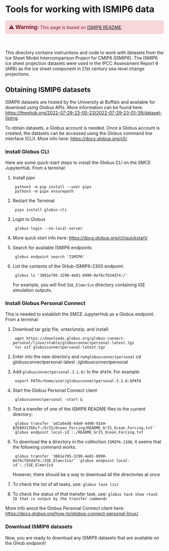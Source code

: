 # Tools for working with ISMIP6 data

<div style="background-color: #f8d7da; color: #721c24; border: 1px solid #f5c6cb; padding: 10px; border-radius: 5px; margin-bottom: 20px;">
  <strong style="font-size: 1.2em;">⚠️ Warning:</strong> This page is based on 
  <a href="https://git.smce.nasa.gov/eis-sealevel/eis-sea-level-change-general/-/blob/master/ismip6/README.md" target="_blank">ISMIP6 README</a>.
</div>
<br>
        
This directory contains instructions and code to work with datasets from the Ice Sheet Model Intercomparison Project for CMIP6 (ISMIP6). The ISMIP6 ice sheet projection datasets were used in the IPCC Assessment Report 6 (AR6) as the ice sheet component in 21st century sea-level change projections.

## Obtaining ISMIP6 datasets
ISMIP6 datasets are hosted by the University at Buffalo and available for download using Globus APIs. More information can be found here: https://theghub.org/2022-07-29-23-00-23/2022-07-29-23-01-39/dataset-listing.

To obtain datasets, a Globus account is needed. Once a Globus account is created, the datasets can be accessed using the Globus command line interface (CLI). More info here: https://docs.globus.org/cli/. 


### Install Globus CLI
Here are some quick-start steps to install the Globus CLI on the SMCE JupyterHub. From a terminal:
1. Install pipx

        python3 -m pip install --user pipx
        python3 -m pipx ensurepath

1. Restart the Terminal
        
        pipx install globus-cli

1. Login to Globus

        globus login --no-local-server

1. More quick start info here: https://docs.globus.org/cli/quickstart/

1. Search for available ISMIP6 endpoints

        globus endpoint search 'ISMIP6'

1. List the contents of the GHub-ISMIP6-2300 endpoint:

        globus ls '3881e705-3290-4e81-8990-0ef8cfb54d74:/'

   For example, you will find `IGE_ElmerIce` directory containing IGE simulation outputs.

### Install Globus Personal Connect
This is needed to establish the SMCE JupyterHub as a Globus endpoint. From a terminal:

1. Download tar gzip file, untar/unzip, and install:

        wget https://downloads.globus.org/globus-connect-personal/linux/stable/globusconnectpersonal-latest.tgz
        tar xzf globusconnectpersonal-latest.tgz
   
1. Enter into the new directory and run`globusconnectpersonal`
        cd globusconnectpersonal-latest
        ./globusconnectpersonal 

1. Add ```globusconnectpersonal-3.1.6/``` to the ```$PATH```. For example:

        export PATH=/home/user/globusconnectpersonal-3.2.6:$PATH
  
1. Start the Globus Personal Connect client

        globusconnectpersonal -start &

1. Test a transfer of one of the ISMIP6 README files to the current directory:

        globus transfer 'ad1a6ed8-4de0-4490-93a9-8258931766c7:/GrIS/Ocean_Forcing/README_GrIS_Ocean_Forcing.txt' `globus endpoint local-id`:./README_GrIS_Ocean_Forcing.txt

1. To download the a directory in the colllection `ISMIP6-2300`, it seems that the following command works.

        globus transfer '3881e705-3290-4e81-8990-0ef8cfb54d74:/IGE_ElmerIce/' `globus endpoint local-id`:./IGE_ElmerIce

   However, there should be a way to download all the directories at once

1. To check the list of all tasks, use: ```globus task list```
1. To check the status of that transfer task, use: ```globus task show <task ID that is output by the transfer command>```

More info anout the Globus Personal Connect client here: https://docs.globus.org/how-to/globus-connect-personal-linux/

### Download ISMIP6 datasets
Now, you are ready to download any ISMIP6 datasets that are available on the GHub endpoint!
